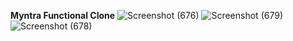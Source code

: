 **Myntra Functional Clone**
![Screenshot (676)](https://github.com/user-attachments/assets/a6cb2525-934f-4d43-91a1-a674bb042aed)
![Screenshot (679)](https://github.com/user-attachments/assets/6221feb1-e4f9-411d-ba2f-df618583c699)
![Screenshot (678)](https://github.com/user-attachments/assets/602d331a-2396-4757-8400-519738916338)
